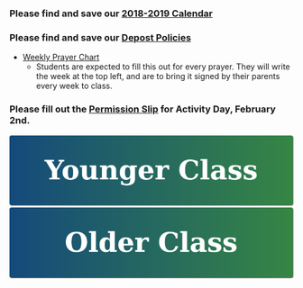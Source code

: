 ### Please find and save our <a href="https://drive.google.com/file/d/1zgeY8lmIBOeOVl5Ra0v05H4ZZ1aMj_EF/view?usp=sharing" target="_blank">2018-2019 Calendar</a>

### Please find and save our <a href="https://docs.google.com/document/d/1UgzbleqABnc-ARckBHvQyn3fqIPlYzyRCML7rqby0PM/edit?usp=sharing" target="_blank">Depost Policies</a>

- <a href="https://docs.google.com/document/d/10r8J-O0p6TzG5Q4ko5ecl6XaQtnzPT-dc2YyPzZ4t1U/edit?usp=sharing" target="_blank">Weekly Prayer Chart</a>
  - Students are expected to fill this out for every prayer. They will write the week at the top left, and are to bring it signed by their parents every week to class.
  
### Please fill out the <a href="https://drive.google.com/open?id=1WxwBPOZ5Awaov0SPcSs0jPD6TXIJyVgw" target="_blank">Permission Slip</a> for Activity Day, February 2nd.

[![Younger Class](https://raw.githubusercontent.com/isocia/isocia.github.io/master/Younger%20Class/Younger.png)](https://isocia.github.io/Younger%20Class/YoungerClass)
[![Older Class](https://raw.githubusercontent.com/isocia/isocia.github.io/master/Older%20Class/Older.png)](https://isocia.github.io/Older%20Class/OlderClass)
